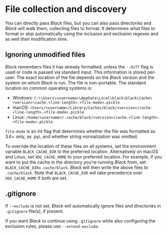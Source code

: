 # File collection and discovery

You can directly pass _Black_ files, but you can also pass directories and _Black_ will
walk them, collecting files to format. It determines what files to format or skip
automatically using the inclusion and exclusion regexes and as well their modification
time.

## Ignoring unmodified files

_Black_ remembers files it has already formatted, unless the `--diff` flag is used or
code is passed via standard input. This information is stored per-user. The exact
location of the file depends on the _Black_ version and the system on which _Black_ is
run. The file is non-portable. The standard location on common operating systems is:

- Windows:
  `C:\\Users\<username>\AppData\Local\black\black\Cache\<version>\cache.<line-length>.<file-mode>.pickle`
- macOS:
  `/Users/<username>/Library/Caches/black/<version>/cache.<line-length>.<file-mode>.pickle`
- Linux:
  `/home/<username>/.cache/black/<version>/cache.<line-length>.<file-mode>.pickle`

`file-mode` is an int flag that determines whether the file was formatted as 3.6+ only,
as .pyi, and whether string normalization was omitted.

To override the location of these files on all systems, set the environment variable
`BLACK_CACHE_DIR` to the preferred location. Alternatively on macOS and Linux, set
`XDG_CACHE_HOME` to your preferred location. For example, if you want to put the cache
in the directory you're running _Black_ from, set `BLACK_CACHE_DIR=.cache/black`.
_Black_ will then write the above files to `.cache/black`. Note that `BLACK_CACHE_DIR`
will take precedence over `XDG_CACHE_HOME` if both are set.

## .gitignore

If `--exclude` is not set, _Black_ will automatically ignore files and directories in
`.gitignore` file(s), if present.

If you want _Black_ to continue using `.gitignore` while also configuring the exclusion
rules, please use `--extend-exclude`.
    
